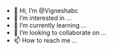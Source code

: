 - 👋 Hi, I’m @Vigneshabc
- 👀 I’m interested in ...
- 🌱 I’m currently learning ...
- 💞️ I’m looking to collaborate on ...
- 📫 How to reach me ...

<!---
Vigneshabc/Vigneshabc is a ✨ special ✨ repository because its `README.md` (this file) appears on your GitHub profile.
You can click the Preview link to take a look at your changes.
--->
